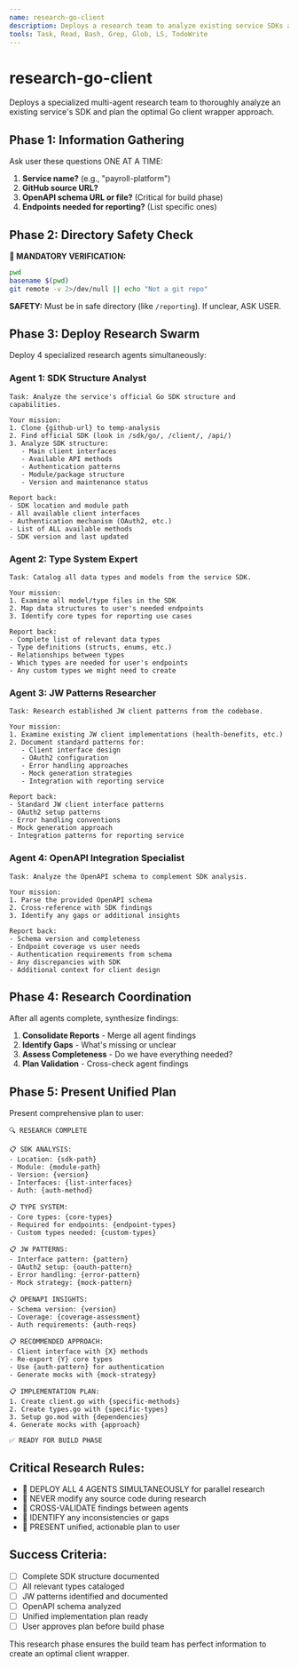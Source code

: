 ```yaml
---
name: research-go-client
description: Deploys a research team to analyze existing service SDKs and plan optimal Go client approach
tools: Task, Read, Bash, Grep, Glob, LS, TodoWrite
---
```


# research-go-client

Deploys a specialized multi-agent research team to thoroughly analyze an existing service's SDK and plan the optimal Go client wrapper approach.

## Phase 1: Information Gathering

Ask user these questions ONE AT A TIME:

1. **Service name?** (e.g., "payroll-platform")
2. **GitHub source URL?** 
3. **OpenAPI schema URL or file?** (Critical for build phase)
4. **Endpoints needed for reporting?** (List specific ones)

## Phase 2: Directory Safety Check

**🚨 MANDATORY VERIFICATION:**
```bash
pwd
basename $(pwd) 
git remote -v 2>/dev/null || echo "Not a git repo"
```

**SAFETY:** Must be in safe directory (like `/reporting`). If unclear, ASK USER.

## Phase 3: Deploy Research Swarm

Deploy 4 specialized research agents simultaneously:

### Agent 1: SDK Structure Analyst
```
Task: Analyze the service's official Go SDK structure and capabilities.

Your mission:
1. Clone {github-url} to temp-analysis
2. Find official SDK (look in /sdk/go/, /client/, /api/)
3. Analyze SDK structure:
   - Main client interfaces
   - Available API methods  
   - Authentication patterns
   - Module/package structure
   - Version and maintenance status

Report back:
- SDK location and module path
- All available client interfaces
- Authentication mechanism (OAuth2, etc.)
- List of ALL available methods
- SDK version and last updated
```

### Agent 2: Type System Expert
```
Task: Catalog all data types and models from the service SDK.

Your mission:
1. Examine all model/type files in the SDK
2. Map data structures to user's needed endpoints
3. Identify core types for reporting use cases

Report back:
- Complete list of relevant data types
- Type definitions (structs, enums, etc.)
- Relationships between types
- Which types are needed for user's endpoints
- Any custom types we might need to create
```

### Agent 3: JW Patterns Researcher  
```
Task: Research established JW client patterns from the codebase.

Your mission:
1. Examine existing JW client implementations (health-benefits, etc.)
2. Document standard patterns for:
   - Client interface design
   - OAuth2 configuration
   - Error handling approaches
   - Mock generation strategies
   - Integration with reporting service

Report back:
- Standard JW client interface patterns
- OAuth2 setup patterns
- Error handling conventions
- Mock generation approach
- Integration patterns for reporting service
```

### Agent 4: OpenAPI Integration Specialist
```
Task: Analyze the OpenAPI schema to complement SDK analysis.

Your mission:
1. Parse the provided OpenAPI schema
2. Cross-reference with SDK findings
3. Identify any gaps or additional insights

Report back:
- Schema version and completeness
- Endpoint coverage vs user needs
- Authentication requirements from schema
- Any discrepancies with SDK
- Additional context for client design
```

## Phase 4: Research Coordination

After all agents complete, synthesize findings:

1. **Consolidate Reports** - Merge all agent findings
2. **Identify Gaps** - What's missing or unclear
3. **Assess Completeness** - Do we have everything needed?
4. **Plan Validation** - Cross-check agent findings

## Phase 5: Present Unified Plan

Present comprehensive plan to user:

```
🔍 RESEARCH COMPLETE

📋 SDK ANALYSIS:
- Location: {sdk-path}
- Module: {module-path} 
- Version: {version}
- Interfaces: {list-interfaces}
- Auth: {auth-method}

📋 TYPE SYSTEM:
- Core types: {core-types}
- Required for endpoints: {endpoint-types}
- Custom types needed: {custom-types}

📋 JW PATTERNS:
- Interface pattern: {pattern}
- OAuth2 setup: {oauth-pattern}
- Error handling: {error-pattern}
- Mock strategy: {mock-pattern}

📋 OPENAPI INSIGHTS:
- Schema version: {version}
- Coverage: {coverage-assessment}
- Auth requirements: {auth-reqs}

📋 RECOMMENDED APPROACH:
- Client interface with {X} methods
- Re-export {Y} core types
- Use {auth-pattern} for authentication
- Generate mocks with {mock-strategy}

📋 IMPLEMENTATION PLAN:
1. Create client.go with {specific-methods}
2. Create types.go with {specific-types}
3. Setup go.mod with {dependencies}
4. Generate mocks with {approach}

✅ READY FOR BUILD PHASE
```

## Critical Research Rules:

- 🚨 DEPLOY ALL 4 AGENTS SIMULTANEOUSLY for parallel research
- 🚨 NEVER modify any source code during research
- 🚨 CROSS-VALIDATE findings between agents
- 🚨 IDENTIFY any inconsistencies or gaps
- 🚨 PRESENT unified, actionable plan to user

## Success Criteria:

- [ ] Complete SDK structure documented
- [ ] All relevant types cataloged
- [ ] JW patterns identified and documented
- [ ] OpenAPI schema analyzed
- [ ] Unified implementation plan ready
- [ ] User approves plan before build phase

This research phase ensures the build team has perfect information to create an optimal client wrapper.